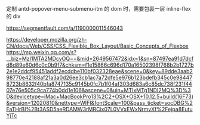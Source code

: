 定制 antd-popover-menu-submenu-itm 的 dom 时，需要包裹一层 inline-flex 的 div

https://segmentfault.com/a/1190000011546043

https://developer.mozilla.org/zh-CN/docs/Web/CSS/CSS_Flexible_Box_Layout/Basic_Concepts_of_Flexbox
https://mp.weixin.qq.com/s?__biz=MzI1MTA2MDcyOQ==&mid=2649567472&idx=1&sn=87497ea91d7dcfd8d89e60d6c0c0b9f7&chksm=f1e15866c696d170a16502398f768b2b1727b2e1e2ddcf95451addf2ecddbe110bf032328eae&scene=0&key=89dde3aab298770e42188af21a3a0d26ee3cb1ac7a72dfe5e976b123bdefb345c0e984478723b8632f40bfa8747135c9145b0fc7b1f04af303d683a6c85dc738f231f4407e76e505c9ca774b0dd1e106&ascene=0&uin=MTIxMTg1NDI2MQ%3D%3D&devicetype=iMac+MacBookPro13%2C2+OSX+OSX+10.12.5+build(16F73)&version=12020810&nettype=WIFI&fontScale=100&pass_ticket=socDBG%2FaTHrBI%2Bt3ASD5aeRDAMW3rMRCix07L0VVxEWxNrmvXf%2Fejpa8EutuYjTc
